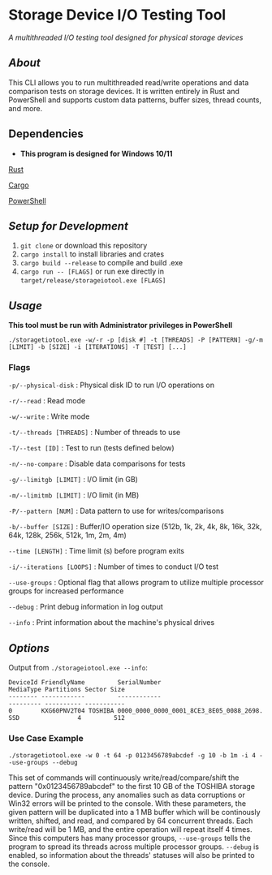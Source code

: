# Storage Device I/O Testing Tool
_A multithreaded I/O testing tool designed for physical storage devices_

## _About_
This CLI allows you to run multithreaded read/write operations and data comparison tests on storage devices. It is written entirely in Rust and PowerShell and supports custom data patterns, buffer sizes, thread counts, and more.

## Dependencies

* **This program is designed for Windows 10/11**

[Rust](https://www.rust-lang.org/tools/install)

[Cargo](https://www.rust-lang.org/tools/install)

[PowerShell](https://docs.microsoft.com/en-us/powershell/scripting/install/installing-powershell?view=powershell-7.2)


## _**Setup for Development**_

1. `git clone` or download this repository
2. `cargo install` to install libraries and crates
3. `cargo build --release` to compile and build .exe
4. `cargo run -- [FLAGS]` or run exe directly in `target/release/storageiotool.exe [FLAGS]`

## _**Usage**_

**This tool must be run with Administrator privileges in PowerShell**

```
./storagetiotool.exe -w/-r -p [disk #] -t [THREADS] -P [PATTERN] -g/-m [LIMIT] -b [SIZE] -i [ITERATIONS] -T [TEST] [...]
```

### Flags

`-p/--physical-disk` : Physical disk ID to run I/O operations on

`-r/--read` : Read mode

`-w/--write` : Write mode

`-t/--threads [THREADS]` : Number of threads to use

`-T/--test [ID]` : Test to run (tests defined below)

`-n/--no-compare` : Disable data comparisons for tests

`-g/--limitgb [LIMIT]` : I/O limit (in GB)

`-m/--limitmb [LIMIT]` : I/O limit (in MB)

`-P/--pattern [NUM]` : Data pattern to use for writes/comparisons

`-b/--buffer [SIZE]` : Buffer/IO operation size (512b, 1k, 2k, 4k, 8k, 16k, 32k, 64k, 128k, 256k, 512k, 1m, 2m, 4m)

`--time [LENGTH]` : Time limit (s) before program exits

`-i/--iterations [LOOPS]` : Number of times to conduct I/O test 

`--use-groups` : Optional flag that allows program to utilize multiple processor groups for increased performance

`--debug` : Print debug information in log output

`--info` : Print information about the machine's physical drives


## _**Options**_

Output from `./storageiotool.exe --info`:

```
DeviceId FriendlyName         SerialNumber                             MediaType Partitions Sector Size
-------- ------------         ------------                             --------- ---------- -----------
0        KXG60PNV2T04 TOSHIBA 0000_0000_0000_0001_8CE3_8E05_0088_2698. SSD                4         512

```

### Use Case Example

```
./storagetiotool.exe -w 0 -t 64 -p 0123456789abcdef -g 10 -b 1m -i 4 --use-groups --debug
```

This set of commands will continuously write/read/compare/shift the pattern "0x0123456789abcdef" to the first 10 GB of the TOSHIBA storage device. During the process, any anomalies such as data corruptions or Win32 errors will be printed to the console. With these parameters, the given pattern will be duplicated into a 1 MB buffer which will be continously written, shifted, and read, and compared by 64 concurrent threads. Each write/read will be 1 MB, and the entire operation will repeat itself 4 times. Since this computers has many processor groups, `--use-groups` tells the program to spread its threads across multiple processor groups. `--debug` is enabled, so information about the threads' statuses will also be printed to the console.
